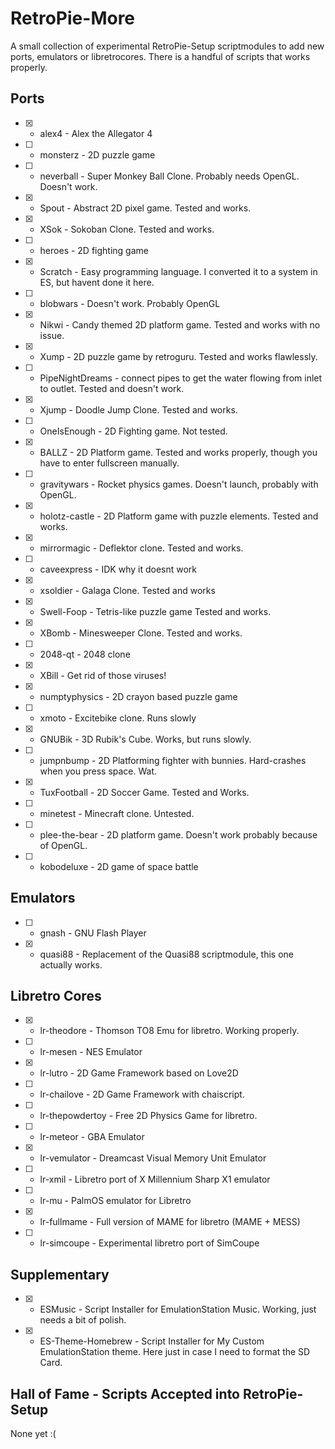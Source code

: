 # RetroPie-More
A small collection of experimental RetroPie-Setup scriptmodules to add new ports, emulators or libretrocores.
There is a handful of scripts that works properly.

## Ports
- [X] - alex4 - Alex the Allegator 4
- [ ] - monsterz - 2D puzzle game
- [ ] - neverball - Super Monkey Ball Clone. Probably needs OpenGL. Doesn't work.
- [X] - Spout - Abstract 2D pixel game. Tested and works.
- [X] - XSok - Sokoban Clone. Tested and works.
- [ ] - heroes - 2D fighting game
- [X] - Scratch - Easy programming language. I converted it to a system in ES, but havent done it here.
- [ ] - blobwars - Doesn't work. Probably OpenGL
- [X] - Nikwi - Candy themed 2D platform game. Tested and works with no issue.
- [X] - Xump - 2D puzzle game by retroguru. Tested and works flawlessly.
- [ ] - PipeNightDreams - connect pipes to get the water flowing from inlet to outlet. Tested and doesn't work.
- [X] - Xjump - Doodle Jump Clone. Tested and works.
- [ ] - OneIsEnough - 2D Fighting game.  Not tested.
- [X] - BALLZ - 2D Platform game. Tested and works properly, though you have to enter fullscreen manually.
- [ ] - gravitywars - Rocket physics games. Doesn't launch, probably with OpenGL.
- [X] - holotz-castle - 2D Platform game with puzzle elements. Tested and works.
- [X] - mirrormagic - Deflektor clone. Tested and works.
- [ ] - caveexpress - IDK why it doesnt work
- [X] - xsoldier - Galaga Clone. Tested and works
- [X] - Swell-Foop - Tetris-like puzzle game Tested and works.
- [X] - XBomb - Minesweeper Clone. Tested and works.
- [ ] - 2048-qt - 2048 clone
- [X] - XBill - Get rid of those viruses!
- [X] - numptyphysics - 2D crayon based puzzle game
- [ ] - xmoto - Excitebike clone. Runs slowly
- [X] - GNUBik - 3D Rubik's Cube. Works, but runs slowly.
- [ ] - jumpnbump - 2D Platforming fighter with bunnies. Hard-crashes when you press space. Wat.
- [X] - TuxFootball - 2D Soccer Game. Tested and Works.
- [ ] - minetest - Minecraft clone. Untested.
- [ ] - plee-the-bear - 2D platform game. Doesn't work probably because of OpenGL.
- [ ] - kobodeluxe - 2D game of space battle

## Emulators
- [ ] - gnash - GNU Flash Player
- [X] - quasi88 - Replacement of the Quasi88 scriptmodule, this one actually works.

## Libretro Cores
- [X] - lr-theodore - Thomson TO8 Emu for libretro. Working properly.
- [ ] - lr-mesen - NES Emulator
- [X] - lr-lutro - 2D Game Framework based on Love2D
- [ ] - lr-chailove - 2D Game Framework with chaiscript.
- [ ] - lr-thepowdertoy - Free 2D Physics Game for libretro.
- [ ] - lr-meteor - GBA Emulator
- [X] - lr-vemulator - Dreamcast Visual Memory Unit Emulator
- [ ] - lr-xmil - Libretro port of X Millennium Sharp X1 emulator
- [ ] - lr-mu - PalmOS emulator for Libretro
- [X] - lr-fullmame - Full version of MAME for libretro (MAME + MESS)
- [ ] - lr-simcoupe - Experimental libretro port of SimCoupe

## Supplementary
- [X] - ESMusic - Script Installer for EmulationStation Music. Working, just needs a bit of polish.
- [X] - ES-Theme-Homebrew - Script Installer for My Custom EmulationStation theme. Here just in case I need to format the SD Card.

## Hall of Fame - Scripts Accepted into RetroPie-Setup
None yet :(